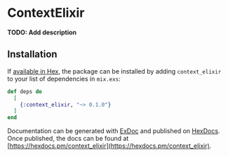# ContextElixir

**TODO: Add description**

## Installation

If [available in Hex](https://hex.pm/docs/publish), the package can be installed
by adding `context_elixir` to your list of dependencies in `mix.exs`:

```elixir
def deps do
  [
    {:context_elixir, "~> 0.1.0"}
  ]
end
```

Documentation can be generated with [ExDoc](https://github.com/elixir-lang/ex_doc)
and published on [HexDocs](https://hexdocs.pm). Once published, the docs can
be found at [https://hexdocs.pm/context_elixir](https://hexdocs.pm/context_elixir).

